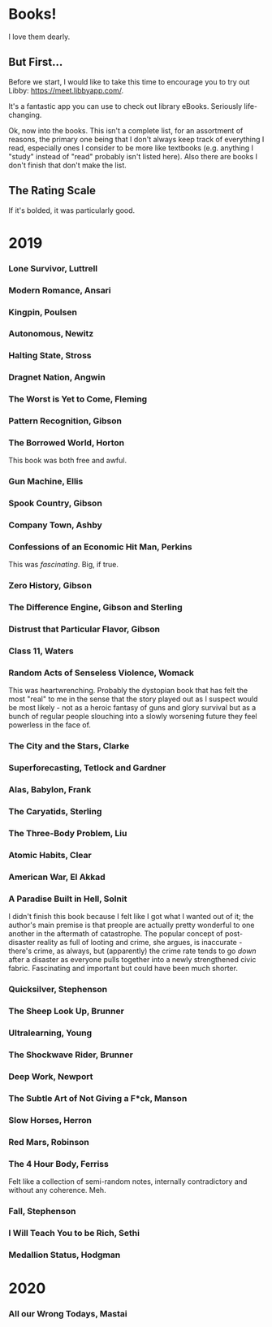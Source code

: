 # Books!

I love them dearly.

## But First...

Before we start, I would like to take this time to encourage you to try out Libby: https://meet.libbyapp.com/.

It's a fantastic app you can use to check out library eBooks. Seriously life-changing.

Ok, now into the books. This isn't a complete list, for an assortment of reasons, the primary one being that I don't always keep track of everything I read, especially ones I consider to be more like textbooks (e.g. anything I "study" instead of "read" probably isn't listed here). Also there are books I don't finish that don't make the list.

## The Rating Scale

If it's bolded, it was particularly good.

# 2019

### Lone Survivor, Luttrell

### Modern Romance, Ansari

### Kingpin, Poulsen

### Autonomous, Newitz

### Halting State, Stross

### Dragnet Nation, Angwin

### The Worst is Yet to Come, Fleming

### **Pattern Recognition, Gibson**

### The Borrowed World, Horton

This book was both free and awful.

### Gun Machine, Ellis

### **Spook Country, Gibson**

### Company Town, Ashby

### **Confessions of an Economic Hit Man, Perkins**

This was *fascinating*. Big, if true.

### **Zero History, Gibson**

### The Difference Engine, Gibson and Sterling

### **Distrust that Particular Flavor, Gibson**

### Class 11, Waters

### **Random Acts of Senseless Violence, Womack**

This was heartwrenching. Probably the dystopian book that has felt the most "real" to me in the sense that the story played out as I suspect would be most likely - not as a heroic fantasy of guns and glory survival but as a bunch of regular people slouching into a slowly worsening future they feel powerless in the face of.

### The City and the Stars, Clarke

### **Superforecasting, Tetlock and Gardner**

### **Alas, Babylon, Frank**

### The Caryatids, Sterling

### The Three-Body Problem, Liu

### **Atomic Habits, Clear**

### American War, El Akkad

### A Paradise Built in Hell, Solnit

I didn't finish this book because I felt like I got what I wanted out of it; the author's main premise is that preople are actually pretty wonderful to one another in the aftermath of catastrophe. The popular concept of post-disaster reality as full of looting and crime, she argues, is inaccurate - there's crime, as always, but (apparently) the crime rate tends to go *down* after a disaster as everyone pulls together into a newly strengthened civic fabric. Fascinating and important but could have been much shorter.

### Quicksilver, Stephenson

### The Sheep Look Up, Brunner

### **Ultralearning, Young**

### The Shockwave Rider, Brunner

### Deep Work, Newport

### The Subtle Art of Not Giving a F*ck, Manson

### Slow Horses, Herron

### Red Mars, Robinson

### The 4 Hour Body, Ferriss

Felt like a collection of semi-random notes, internally contradictory and without any coherence. Meh.

### Fall, Stephenson

### I Will Teach You to be Rich, Sethi

### Medallion Status, Hodgman

# 2020

### All our Wrong Todays, Mastai
